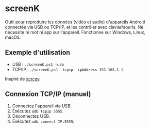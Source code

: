 # screenK

Outil pour reproduire les données (vidéo et audio) d'appareils Android connectés via USB ou TCP/IP, et les contrôler avec clavier/souris. Ne nécessite ni root ni app sur l'appareil. Fonctionne sur Windows, Linux, macOS.

## Exemple d'utilisation
- USB : `./screenK.ps1 -usb`
- TCP/IP : `./screenK.ps1 -tcpip -ipAddress 192.168.1.1`

Inspiré de [scrcpy](https://github.com/Genymobile/scrcpy).

## Connexion TCP/IP (manuel)
1. Connectez l'appareil via USB.
2. Exécutez `adb tcpip 5555`.
3. Déconnectez USB.
4. Exécutez `adb connect IP:5555`.
